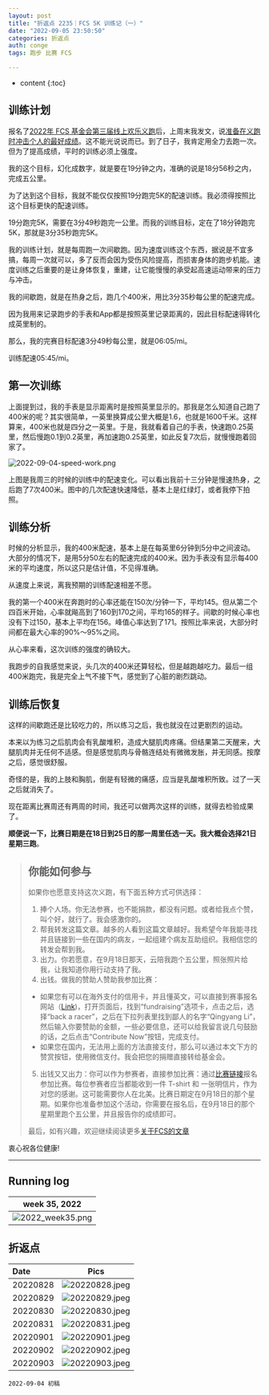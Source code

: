 ```yaml
---
layout: post
title: "折返点 2235｜FCS 5K 训练记（一）"
date: "2022-09-05 23:50:50"
categories: 折返点
auth: conge
tags: 跑步 比赛 FCS

---
```

* content
{:toc}


## 训练计划

报名了[2022年 FCS 基金会第三届线上欢乐义跑](https://v.racery.com/r/fcsfoundationfunrun/?refcode=conge-91377)后，上周末我发文，说[准备在义跑时冲击个人的最好成绩](https://conge.github.io/2022/08/30/ReturnPoist-FCS-PB-run/)。这不能光说说而已。到了日子，我肯定用全力去跑一次。但为了提高成绩，平时的训练必须上强度。

我的这个目标，幻化成数字，就是要在19分钟之内，准确的说是18分56秒之内，完成五公里。




为了达到这个目标，我就不能仅仅按照19分跑完5K的配速训练。我必须得按照比这个目标更快的配速训练。

19分跑完5K，需要在3分49秒跑完一公里。而我的训练目标，定在了18分钟跑完5K，那就是3分35秒跑完5K。

我的训练计划，就是每周跑一次间歇跑。因为速度训练这个东西，据说是不宜多搞，每周一次就可以，多了反而会因为受伤风险提高，而损害身体的跑步机能。速度训练之后重要的是让身体恢复，重建，让它能慢慢的承受起高速运动带来的压力与冲击。

我的间歇跑，就是在热身之后，跑几个400米，用比3分35秒每公里的配速完成。

因为我用来记录跑步的手表和App都是按照英里记录距离的，因此目标配速得转化成英里制的。

那么，我的完赛目标配速3分49秒每公里，就是06:05/mi。

训练配速05:45/mi。

## 第一次训练

上面提到过，我的手表是显示距离时是按照英里显示的。那我是怎么知道自己跑了400米的呢？其实很简单，一英里换算成公里大概是1.6，也就是1600千米。这样算来，400米也就是四分之一英里。于是，我就看着自己的手表，快速跑0.25英里，然后慢跑0.1到0.2英里，再加速跑0.25英里，如此反复7次后，就慢慢跑着回家了。

![2022-09-04-speed-work.png](https://s2.loli.net/2022/09/05/6gd1NDrMKsaqL5j.png)

上图是我周三的时候的训练中的配速变化。可以看出我前十三分钟是慢速热身，之后跑了7次400米。图中的几次配速快速降低，基本上是红绿灯，或者我停下拍照。

## 训练分析

时候的分析显示，我的400米配速，基本上是在每英里6分钟到5分中之间波动。大部分的情况下，是用5分50左右的配速完成的400米。因为手表没有显示每400米的平均速度，所以这只是估计值，不见得准确。

从速度上来说，离我预期的训练配速相差不愿。

我的第一个400米在奔跑时的心率还能在150次/分钟一下，平均145。但从第二个四百米开始，心率就飚高到了160到170之间，平均165的样子。间歇的时候心率也没有下过150，基本上平均在156。峰值心率达到了171。按照比率来说，大部分时间都在最大心率的90%～95%之间。

从心率来看，这次训练的强度的确较大。

我跑步的自我感觉来说，头几次的400米还算轻松，但是越跑越吃力。最后一组400米跑完，我是完全上气不接下气，感觉到了心脏的剧烈跳动。

## 训练后恢复

这样的间歇跑还是比较吃力的，所以练习之后，我也就没在过更剧烈的运动。

本来以为练习之后肌肉会有乳酸堆积，造成大腿肌肉疼痛。但结果第二天醒来，大腿肌肉并无任何不适感。但是感觉肌肉与骨骼连结处有微微发胀，并无同感。按摩之后，感觉很舒服。

奇怪的是，我的上肢和胸肌，倒是有轻微的痛感，应当是乳酸堆积所致。过了一天之后就消失了。

现在距离比赛周还有两周的时间，我还可以做两次这样的训练，就得去检验成果了。

**顺便说一下，比赛日期是在18日到25日的那一周里任选一天。我大概会选择21日星期三跑**。

> ## 你能如何参与
>
> 如果你也愿意支持这次义跑，有下面五种方式可供选择：
>
> 1. 捧个人场。你无法参赛，也不能捐款，都没有问题。或者给我点个赞，叫个好，就行了。我会感激你的。
> 2. 帮我转发这篇文章。越多的人看到这篇文章越好。我希望今年我能寻找并且链接到一些在国内的病友，一起组建个病友互助组织。我相信您的转发会帮到我。
> 3. 出力。你若愿意，在9月18日那天，云陪我跑个五公里，照张照片给我，让我知道你用行动支持了我。
> 4. 出钱。做我的赞助人赞助我参加比赛：
>   * 如果您有可以在海外支付的信用卡，并且懂英文，可以直接到赛事报名网站（[Link](https://v.racery.com/r/fcsfoundationfunrun/?refcode=conge-91377))，打开页面后，找到“fundraising”选项卡，点击之后，选择“back a racer”，之后在下拉列表里找到鄙人的名字“Qingyang Li”，然后输入你要赞助的金额，一些必要信息，还可以给我留言说几句鼓励的话，之后点击“Contribute Now”按钮，完成支付。
>   * 如果您在国内，无法用上面的方法直接支付，那么可以通过本文下方的赞赏按钮，使用微信支付。我会把您的捐赠直接转给基金会。
> 5. 出钱又又出力：你可以作为参赛者，直接参加比赛：通过[比赛链接](https://v.racery.com/r/fcsfoundationfunrun/?refcode=conge-91377)报名参加比赛。每位参赛者应当都能收到一件 T-shirt 和 一张明信片，作为对您的感谢。这可能需要你人在北美。比赛日期定在9月18日的那个星期。如果你也准备参加这个活动，你需要在报名后，在9月18日的那个星期里跑个五公里，并且报告你的成绩即可。
>
> 最后，如有兴趣，欢迎继续阅读更多[关于FCS的文章](https://conge.github.io/category/#FCS)

衷心祝各位健康!

----

## Running log

|week 35, 2022|
|:----:|
|![2022_week35.png](https://s2.loli.net/2022/09/05/KfyWnZlU2QTqPSO.png)|


## 折返点

|Date|Pics|
|:----|:----:|
|20220828|![20220828.jpeg](https://s2.loli.net/2022/09/05/vHCtrn92FUz74ZE.jpg) |
|20220829|![20220829.jpeg](https://s2.loli.net/2022/09/05/hlzJ48V5dpAY17f.jpg) |
|20220830|![20220830.jpeg](https://s2.loli.net/2022/09/05/C5iYxapXgOcqRAF.jpg) |
|20220831|![20220831.jpeg](https://s2.loli.net/2022/09/05/9OjdyrBcVRi8TPt.jpg) |
|20220901|![20220901.jpeg](https://s2.loli.net/2022/09/05/6ohTPAWEgXpGbV8.jpg) |
|20220902|![20220902.jpeg](https://s2.loli.net/2022/09/05/hfkmUGpDIyxBWsO.jpg) |
|20220903|![20220903.jpeg](https://s2.loli.net/2022/09/05/h1fxp6QCWzEFwSG.jpg) |


```
2022-09-04 初稿
```
